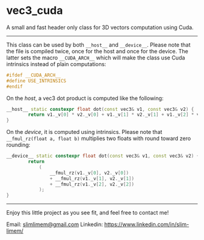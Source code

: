 # vec3_cuda
A small and fast header only class for 3D vectors computation using Cuda.

---
This class can be used by both ```__host__``` and ```__device__```.
Please note that the file is compiled twice, once for the host and once for the device. The latter sets the macro ```__CUDA_ARCH__``` which will make the class use Cuda intrinsics instead of plain computations:
```cpp
#ifdef __CUDA_ARCH__
#define USE_INTRINSICS
#endif
```
On the *host*, a vec3 dot product is computed like the following:
```cpp
__host__ static constexpr float dot(const vec3& v1, const vec3& v2) {
        return v1._v[0] * v2._v[0] + v1._v[1] * v2._v[1] + v1._v[2] * v2._v[2];
}
```
On the *device*, it is computed using intrinsics. Please note that ```__fmul_rz(float a, float b)``` multiplies two floats with round toward zero rounding:
```cpp
__device__ static constexpr float dot(const vec3& v1, const vec3& v2) {
        return
            (
                __fmul_rz(v1._v[0], v2._v[0])
                + __fmul_rz(v1._v[1], v2._v[1])
                + __fmul_rz(v1._v[2], v2._v[2])
            );
}
```
---

Enjoy this little project as you see fit, and feel free to contact me!

Email: slimlimem@gmail.com Linkedin: https://www.linkedin.com/in/slim-limem/
